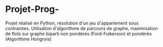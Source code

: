 # Projet-Prog-

Projet réalisé en Python, résolution d'un jeu d'appariement sous contraintes. Utilisation d'algorithme de parcours de graphe, maximisation de flots sur graphe biparti non pondérés (Ford-Fulkerson) et pondérés (Algorithme Hongrois)
